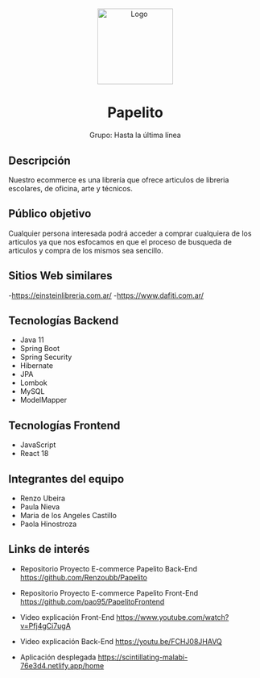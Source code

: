 # <Papelito>
  
  <div align="center">
  <a href="https://user-images.githubusercontent.com/40520437/204394759-359d02b6-6799-4286-8a38-e40698de4fa6.png">
    <img src="https://user-images.githubusercontent.com/40520437/204394759-359d02b6-6799-4286-8a38-e40698de4fa6.png" alt="Logo" width="150" height="150">
  </a>

  <h1 align="center">Papelito</h1>

  <p align="center">
    Grupo: Hasta la última línea
  </p>
</div>
  
  

## Descripción

Nuestro ecommerce es una librería que ofrece articulos de libreria escolares, de oficina, arte y técnicos.


## Público objetivo

Cualquier persona interesada podrá acceder a comprar cualquiera de los articulos ya que nos esfocamos en que el proceso de busqueda de articulos y compra de los mismos sea sencillo.

## Sitios Web similares
-https://einsteinlibreria.com.ar/
-https://www.dafiti.com.ar/

## Tecnologías Backend

- Java 11
- Spring Boot
- Spring Security
- Hibernate
- JPA
- Lombok
- MySQL
- ModelMapper

## Tecnologías Frontend

- JavaScript
- React 18

## Integrantes del equipo

- Renzo Ubeira
- Paula Nieva
- Maria de los Angeles Castillo
- Paola Hinostroza

## Links de interés

- Repositorio Proyecto E-commerce Papelito Back-End
https://github.com/Renzoubb/Papelito

- Repositorio Proyecto E-commerce Papelito Front-End
https://github.com/pao95/PapelitoFrontend

- Video explicación Front-End
https://www.youtube.com/watch?v=Pfj4gCi7ugA

- Video explicación Back-End
https://youtu.be/FCHJ08JHAVQ

- Aplicación desplegada
https://scintillating-malabi-76e3d4.netlify.app/home
